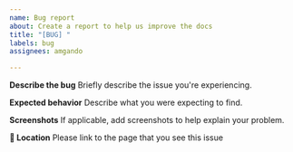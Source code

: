 ```yaml
---
name: Bug report
about: Create a report to help us improve the docs
title: "[BUG] "
labels: bug
assignees: amgando

---
```


**Describe the bug**
Briefly describe the issue you're experiencing.

**Expected behavior**
Describe what you were expecting to find.

**Screenshots**
If applicable, add screenshots to help explain your problem.

**:pencil: Location**
Please link to the page that you see this issue
